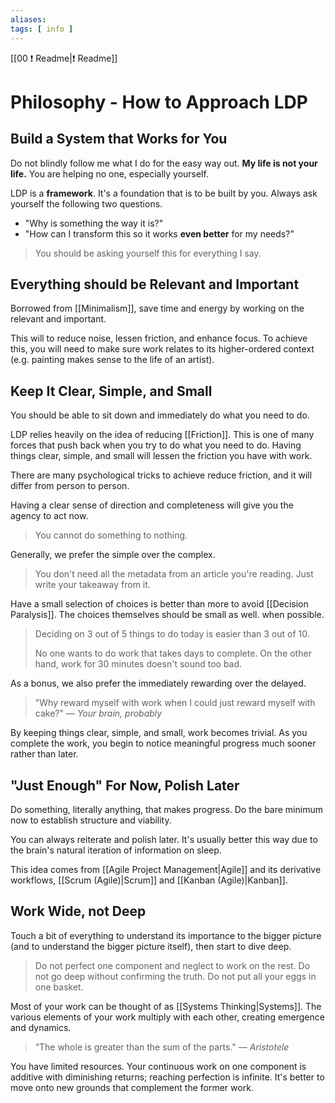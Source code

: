 ```yaml
---
aliases: 
tags: [ info ]
---
```

[[00 ❗ Readme|❗ Readme]]
# Philosophy - How to Approach LDP
## Build a System that Works for You
Do not blindly follow me what I do for the easy way out. **My life is not your life.** You are helping no one, especially yourself. 

LDP is a **framework**. It's a foundation that is to be built by you. Always ask yourself the following two questions.
- "Why is something the way it is?"
- "How can I transform this so it works **even better** for my needs?"

> You should be asking yourself this for everything I say.

## Everything should be Relevant and Important
Borrowed from [[Minimalism]], save time and energy by working on the relevant and important. 

This will to reduce noise, lessen friction, and enhance focus. To achieve this, you will need to make sure work relates to its higher-ordered context (e.g. painting makes sense to the life of an artist).

## Keep It Clear, Simple, and Small
You should be able to sit down and immediately do what you need to do. 

LDP relies heavily on the idea of reducing [[Friction]]. This is one of many forces that push back when you try to do what you need to do. Having things clear, simple, and small will lessen the friction you have with work.

There are many psychological tricks to achieve reduce friction, and it will differ from person to person.

Having a clear sense of direction and completeness will give you the agency to act now.

> You cannot do something to nothing.

Generally, we prefer the simple over the complex. 

> You don't need all the metadata from an article you're reading. Just write your takeaway from it.

Have a small selection of choices is better than more to avoid [[Decision Paralysis]]. The choices themselves should be small as well. when possible.

> Deciding on 3 out of 5 things to do today is easier than 3 out of 10.
> 
> No one wants to do work that takes days to complete. On the other hand, work for 30 minutes doesn't sound too bad.

As a bonus, we also prefer the immediately rewarding over the delayed.

> "Why reward myself with work when I could just reward myself with cake?"
> — <cite>Your brain, probably</cite>

By keeping things clear, simple, and small, work becomes trivial. As you complete the work, you begin to notice meaningful progress much sooner rather than later.

## "Just Enough" For Now, Polish Later
Do something, literally anything, that makes progress. Do the bare minimum now to establish structure and viability. 

You can always reiterate and polish later. It's usually better this way due to the brain's natural iteration of information on sleep.

This idea comes from [[Agile Project Management|Agile]] and its derivative workflows, [[Scrum (Agile)|Scrum]] and [[Kanban (Agile)|Kanban]]. 

## Work Wide, not Deep
Touch a bit of everything to understand its importance to the bigger picture (and to understand the bigger picture itself), then start to dive deep. 

> Do not perfect one component and neglect to work on the rest. Do not go deep without confirming the truth. Do not put all your eggs in one basket. 

Most of your work can be thought of as [[Systems Thinking|Systems]]. The various elements of your work multiply with each other, creating emergence and dynamics. 

> “The whole is greater than the sum of the parts."
> — <cite>Aristotele</cite>

You have limited resources. Your continuous work on one component is additive with diminishing returns; reaching perfection is infinite. It's better to move onto new grounds that complement the former work.


